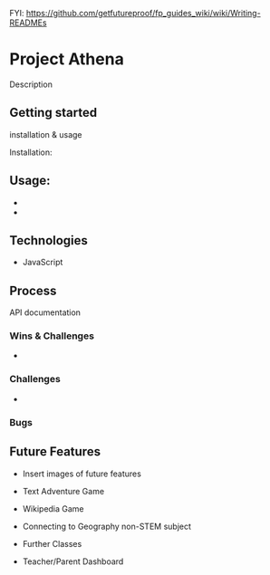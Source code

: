 FYI: https://github.com/getfutureproof/fp_guides_wiki/wiki/Writing-READMEs


# Project Athena
Description


## Getting started
installation & usage

Installation:

Usage:
-
-
-


## Technologies
- JavaScript



## Process
API documentation



### Wins & Challenges
-


### Challenges
- 


### Bugs



## Future Features
- Insert images of future features

- Text Adventure Game
- Wikipedia Game
- Connecting to Geography non-STEM subject
- Further Classes
- Teacher/Parent Dashboard



